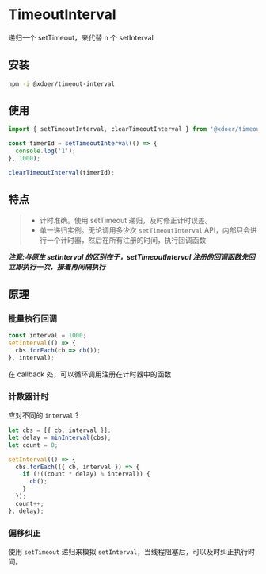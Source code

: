 # TimeoutInterval

递归一个 setTimeout，来代替 n 个 setInterval

## 安装

```bash
npm -i @xdoer/timeout-interval
```

## 使用

```ts
import { setTimeoutInterval, clearTimeoutInterval } from '@xdoer/timeout-interval';

const timerId = setTimeoutInterval(() => {
  console.log('1');
}, 1000);

clearTimeoutInterval(timerId);
```

## 特点

> - 计时准确。使用 setTimeout 递归，及时修正计时误差。
> - 单一递归实例。无论调用多少次 `setTimeoutInterval` API，内部只会进行一个计时器，然后在所有注册的时间，执行回调函数

**_注意:与原生 setInterval 的区别在于，setTimeoutInterval 注册的回调函数先回立即执行一次，接着再间隔执行_**

## 原理

### 批量执行回调

```ts
const interval = 1000;
setInterval(() => {
  cbs.forEach(cb => cb());
}, interval);
```

在 callback 处，可以循环调用注册在计时器中的函数

### 计数器计时

应对不同的 `interval` ?

```ts
let cbs = [{ cb, interval }];
let delay = minInterval(cbs);
let count = 0;

setInterval(() => {
  cbs.forEach(({ cb, interval }) => {
    if (!((count * delay) % interval)) {
      cb();
    }
  });
  count++;
}, delay);
```

### 偏移纠正

使用 `setTimeout` 递归来模拟 `setInterval`，当线程阻塞后，可以及时纠正执行时间。
